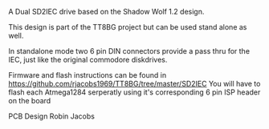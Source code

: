 A Dual SD2IEC drive based on the Shadow Wolf 1.2 design.

This design is part of the TT8BG project but can be used stand alone as well.

In standalone mode two 6 pin DIN connectors provide a pass thru for the IEC, just like the original commodore diskdrives.

Firmware and flash instructions can be found in https://github.com/rjacobs1969/TT8BG/tree/master/SD2IEC 
You will have to flash each Atmega1284 serperatly using it's corresponding 6 pin ISP header on the board


PCB Design Robin Jacobs
